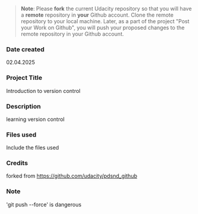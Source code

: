 >**Note**: Please **fork** the current Udacity repository so that you will have a **remote** repository in **your** Github account. Clone the remote repository to your local machine. Later, as a part of the project "Post your Work on Github", you will push your proposed changes to the remote repository in your Github account.

### Date created
02.04.2025

### Project Title
Introduction to version control

### Description
learning version control

### Files used
Include the files used

### Credits
forked from https://github.com/udacity/pdsnd_github

### Note
'git push --force' is dangerous 
